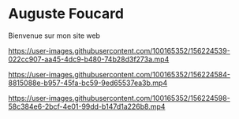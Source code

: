 # Auguste Foucard
Bienvenue sur mon site web


https://user-images.githubusercontent.com/100165352/156224539-022cc907-aa45-4dc9-b480-74b28d3f273a.mp4



https://user-images.githubusercontent.com/100165352/156224584-8815088e-b957-45fa-bc59-9ed65537ea3b.mp4



https://user-images.githubusercontent.com/100165352/156224598-58c384e6-2bcf-4e01-99dd-b147d1a226b8.mp4

